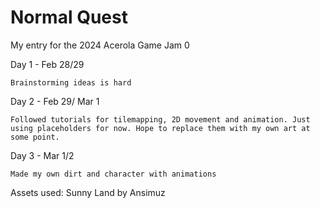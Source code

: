 # Normal Quest
My entry for the 2024 Acerola Game Jam 0

Day 1 - Feb 28/29

	Brainstorming ideas is hard

Day 2 - Feb 29/ Mar 1

	Followed tutorials for tilemapping, 2D movement and animation. Just using placeholders for now. Hope to replace them with my own art at some point.

Day 3 - Mar 1/2
	
	Made my own dirt and character with animations

Assets used: 
Sunny Land by Ansimuz